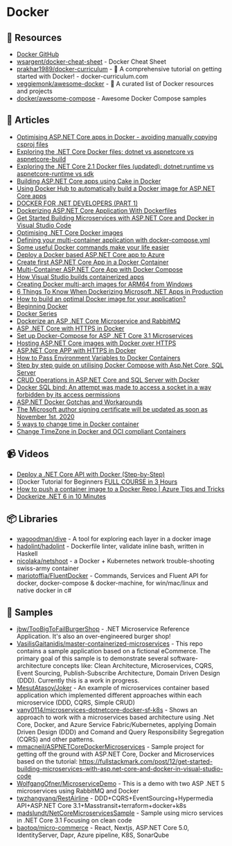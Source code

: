 # Docker

## 📘 Resources
- [Docker GitHub](https://github.com/docker)
- [wsargent/docker-cheat-sheet](https://github.com/wsargent/docker-cheat-sheet) - Docker Cheat Sheet
- [prakhar1989/docker-curriculum](https://docker-curriculum.com) - 🐬 A comprehensive tutorial on getting started with Docker! - docker-curriculum.com
- [veggiemonk/awesome-docker](https://github.com/veggiemonk/awesome-docker) - 🐳 A curated list of Docker resources and projects
- [docker/awesome-compose](https://github.com/docker/awesome-compose) - Awesome Docker Compose samples

## 📝 Articles
- [Optimising ASP.NET Core apps in Docker - avoiding manually copying csproj files](https://andrewlock.net/optimising-asp-net-core-apps-in-docker-avoiding-manually-copying-csproj-files/)
- [Exploring the .NET Core Docker files: dotnet vs aspnetcore vs aspnetcore-build](https://andrewlock.net/exploring-the-net-core-docker-files-dotnet-vs-aspnetcore-vs-aspnetcore-build/)
- [Exploring the .NET Core 2.1 Docker files (updated): dotnet:runtime vs aspnetcore-runtime vs sdk](https://andrewlock.net/exploring-the-net-core-2-1-docker-files-dotnet-runtime-vs-aspnetcore-runtime-vs-sdk/)
- [Building ASP.NET Core apps using Cake in Docker](https://andrewlock.net/building-asp-net-core-apps-using-cake-in-docker/)
- [Using Docker Hub to automatically build a Docker image for ASP.NET Core apps](https://andrewlock.net/using-docker-hub-to-automatically-build-a-docker-image-for-asp-net-core-apps/)
- [DOCKER FOR .NET DEVELOPERS (PART 1)](https://www.stevejgordon.co.uk/docker-dotnet-developers-part-1)
- [Dockerizing ASP.NET Core Application With Dockerfiles](https://code-maze.com/aspnetcore-app-dockerfiles/)
- [Get Started Building Microservices with ASP.NET Core and Docker in Visual Studio Code](https://fullstackmark.com/post/12/get-started-building-microservices-with-asp.net-core-and-docker-in-visual-studio-code)
- [Optimising .NET Core Docker images](https://benfoster.io/blog/optimising-dotnet-docker-images/)
- [Defining your multi-container application with docker-compose.yml](https://docs.microsoft.com/en-us/dotnet/architecture/microservices/multi-container-microservice-net-applications/multi-container-applications-docker-compose)
- [Some useful Docker commands make your life easier](https://dev.to/moesmp/some-useful-docker-command-4ehi)
- [Deploy a Docker based ASP.NET Core app to Azure](https://www.yogihosting.com/docker-aspnet-core-azure/)
- [Create first ASP.NET Core App in a Docker Container](https://www.yogihosting.com/docker-aspnet-core-app/)
- [Multi-Container ASP.NET Core App with Docker Compose](https://www.yogihosting.com/docker-compose-aspnet-core/)
- [How Visual Studio builds containerized apps](https://docs.microsoft.com/en-us/visualstudio/containers/container-build?view=vs-2019)
- [Creating Docker multi-arch images for ARM64 from Windows](https://andrewlock.net/creating-multi-arch-docker-images-for-arm64-from-windows/)
- [6 Things To Know When Dockerizing Microsoft .NET Apps in Production](https://levelup.gitconnected.com/6-things-to-know-when-dockerizing-microsoft-net-apps-in-production-45b8c27a41b0)
- [How to build an optimal Docker image for your application?](https://event-driven.io/en/how_to_buid_an_optimal_docker_image_for_your_application/)
- [Beginning Docker](https://sookocheff.com/post/docker/beginning-docker/)
- [Docker Series](https://code-maze.com/docker-series/)
- [Dockerize an ASP .NET Core Microservice and RabbitMQ](https://www.programmingwithwolfgang.com/dockerize-an-asp-net-core-microservice-and-rabbitmq)
- [ASP .NET Core with HTTPS in Docker](https://www.programmingwithwolfgang.com/asp-net-core-with-https-in-docker)
- [Set up Docker-Compose for ASP .NET Core 3.1 Microservices](https://www.programmingwithwolfgang.com/set-up-docker-compose-for-asp-net-core-3-1-microservices)
- [Hosting ASP.NET Core images with Docker over HTTPS](https://docs.microsoft.com/en-us/aspnet/core/security/docker-https)
- [ASP.NET Core APP with HTTPS in Docker](https://www.yogihosting.com/docker-https-aspnet-core/)
- [How to Pass Environment Variables to Docker Containers](https://www.cloudsavvyit.com/14081/how-to-pass-environment-variables-to-docker-containers/)
- [Step by step guide on utilising Docker Compose with Asp.Net Core, SQL Server](https://dev.to/moe23/step-by-step-guide-on-utilising-docker-compose-with-asp-net-core-sql-server-2e54)
- [CRUD Operations in ASP.NET Core and SQL Server with Docker](https://www.yogihosting.com/docker-aspnet-core-sql-server-crud/)
- [Docker SQL bind: An attempt was made to access a socket in a way forbidden by its access permissions](https://stackoverflow.com/questions/57316744/docker-sql-bind-an-attempt-was-made-to-access-a-socket-in-a-way-forbidden-by-it)
- [ASP.NET Docker Gotchas and Workarounds](https://khalidabuhakmeh.com/aspnet-docker-gotchas-and-workarounds)
- [The Microsoft author signing certificate will be updated as soon as November 1st, 2020](https://devblogs.microsoft.com/nuget/microsoft-author-signing-certificate-update/)
- [5 ways to change time in Docker container](https://bobcares.com/blog/change-time-in-docker-container/)
- [Change TimeZone in Docker and OCI compliant Containers](https://mohitgoyal.co/2021/03/02/change-timezone-in-docker-and-oci-compliant-containers/)
## 📹 Videos
- [Deploy a .NET Core API with Docker (Step-by-Step)](https://www.youtube.com/watch?v=f0lMGPB10bM)
- [Docker Tutorial for Beginners [FULL COURSE in 3 Hours](https://www.youtube.com/watch?v=3c-iBn73dDE)
- [How to push a container image to a Docker Repo | Azure Tips and Tricks](https://www.youtube.com/watch?v=r_tGl4zF1ZQ)
- [Dockerize .NET 6 in 10 Minutes](https://www.youtube.com/watch?v=3s-RfwvijpY)
## 📦 Libraries
- [wagoodman/dive](https://github.com/wagoodman/dive) - A tool for exploring each layer in a docker image
- [hadolint/hadolint](https://github.com/hadolint/hadolint) - Dockerfile linter, validate inline bash, written in Haskell
- [nicolaka/netshoot](https://github.com/nicolaka/netshoot) - a Docker + Kubernetes network trouble-shooting swiss-army container
- [mariotoffia/FluentDocker](https://github.com/mariotoffia/FluentDocker) - Commands, Services and Fluent API for docker, docker-compose & docker-machine, for win/mac/linux and native docker in c#

## 🚀 Samples
- [jbw/TooBigToFailBurgerShop](https://github.com/jbw/TooBigToFailBurgerShop/tree/develop/src/services/Ordering/Ordering.API) - .NET Microservice Reference Application. It's also an over-engineered burger shop!
- [VasilisGaitanidis/master-containerized-microservices](https://github.com/VasilisGaitanidis/master-containerized-microservices) - This repo contains a sample application based on a fictional eCommerce. The primary goal of this sample is to demonstrate several software-architecture concepts like: Clean Architecture, Microservices, CQRS, Event Sourcing, Publish-Subscribe Architecture, Domain Driven Design (DDD). Currently this is a work in progress.
- [MesutAtasoy/Joker](https://github.com/MesutAtasoy/Joker) - An example of microservices container based application which implemented different approaches within each microservice (DDD, CQRS, Simple CRUD)
- [vany0114/microservices-dotnetcore-docker-sf-k8s](https://github.com/vany0114/microservices-dotnetcore-docker-sf-k8s) - Shows an approach to work with a microservices based architecture using .Net Core, Docker, and Azure Service Fabric/Kubernetes, applying Domain Driven Design (DDD) and Comand and Query Responsibility Segregation (CQRS) and other patterns.
- [mmacneil/ASPNETCoreDockerMicroservices](https://github.com/mmacneil/ASPNETCoreDockerMicroservices) - Sample project for getting off the ground with ASP.NET Core, Docker and Microservices based on the tutorial: https://fullstackmark.com/post/12/get-started-building-microservices-with-asp.net-core-and-docker-in-visual-studio-code
- [WolfgangOfner/MicroserviceDemo](https://github.com/WolfgangOfner/MicroserviceDemo) - This is a demo with two ASP .NET 5 microservices using RabbitMQ and Docker
- [twzhangyang/RestAirline](https://github.com/twzhangyang/RestAirline) - DDD+CQRS+EventSourcing+Hypermedia API+ASP.NET Core 3.1+Masstransit+terraform+docker+k8s
- [madslundt/NetCoreMicroservicesSample](https://github.com/madslundt/NetCoreMicroservicesSample/tree/master/Compose) - Sample using micro services in .NET Core 3.1 Focusing on clean code
- [baotoq/micro-commerce](https://github.com/baotoq/micro-commerce) - React, Nextjs, ASP.NET Core 5.0, IdentityServer, Dapr, Azure pipeline, K8S, SonarQube
